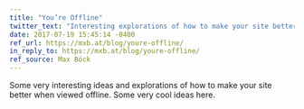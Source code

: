 ```yaml
---
title: "You’re Offline"
twitter_text: "Interesting explorations of how to make your site better when viewed offline"
date: 2017-07-19 15:45:14 -0400
ref_url: https://mxb.at/blog/youre-offline/
in_reply_to: https://mxb.at/blog/youre-offline/
ref_source: Max Böck
---
```


Some very interesting ideas and explorations of how to make your site better when viewed offline. Some very cool ideas here.